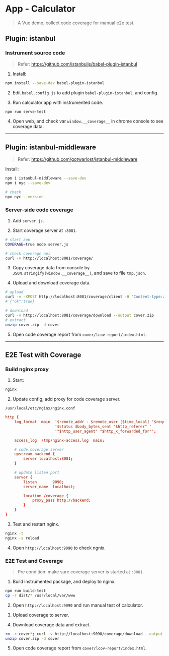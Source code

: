 # App - Calculator

> A Vue demo, collect code coverage for manual e2e test.

## Plugin: istanbul

### Instrument source code

> Refer: <https://github.com/istanbuljs/babel-plugin-istanbul>

1. Install:

```sh
npm install --save-dev babel-plugin-istanbul
```

2. Edit `babel.config.js` to add plugin `babel-plugin-istanbul`, and config.

3. Run calculator app with instrumented code.

```sh
npm run serve-test
```

4. Open web, and check var `window.__coverage__` in chrome console to see coverage data.

------

## Plugin: istanbul-middleware

> Refer: <https://github.com/gotwarlost/istanbul-middleware>

Install:

```sh
npm i istanbul-middleware --save-dev
npm i nyc --save-dev

# check
npx nyc --version
```

### Server-side code coverage

1. Add `server.js`.

2. Start coverage server at `:8081`.

```sh
# start app
COVERAGE=true node server.js

# check coverage api
curl -v http://localhost:8081/coverage/
```

3. Copy coverage data from console by `JSON.stringify(window.__coverage__)`, and save to file `tmp.json`.

4. Upload and download coverage data.

```sh
# upload
curl -v -XPOST http://localhost:8081/coverage/client -H "Content-type:application/json" -d @tmp.json
# {"ok":true}

# download
curl -v http://localhost:8081/coverage/download --output cover.zip
# extract
unzip cover.zip -d cover
```

5. Open code coverage report from `cover/lcov-report/index.html`.

------

## E2E Test with Coverage

### Build nginx proxy

1. Start:

```sh
nginx
```

2. Update config, add proxy for code coverage server.

`/usr/local/etc/nginx/nginx.conf`

```conf
http {
    log_format  main  '$remote_addr - $remote_user [$time_local] "$request" '
                      '$status $body_bytes_sent "$http_referer" '
                      '"$http_user_agent" "$http_x_forwarded_for"';

    access_log  /tmp/nginx-access.log  main;

    # code coverage server
    upstream backend {
        server localhost:8081;
    }

    # update listen port
    server {
        listen       9090;
        server_name  localhost;

        location /coverage {
            proxy_pass http://backend;
        }
    }
}
```

3. Test and restart nginx.

```sh
nginx -t
nginx -s reload
```

4. Open `http://localhost:9090` to check ngnix.

### E2E Test and Coverage

> Pre condition: make sure coverage server is started at `:8081`.

1. Build instrumented package, and deploy to nginx.

```sh
npm run build-test
cp -r dist/* /usr/local/var/www
```

2. Open `http://localhost:9090` and run manual test of calculator.

3. Upload coverage to server.

4. Download coverage data and extract.

```sh
rm -r cover*; curl -v http://localhost:9090/coverage/download --output cover.zip
unzip cover.zip -d cover
```

5. Open code coverage report from `cover/lcov-report/index.html`.


